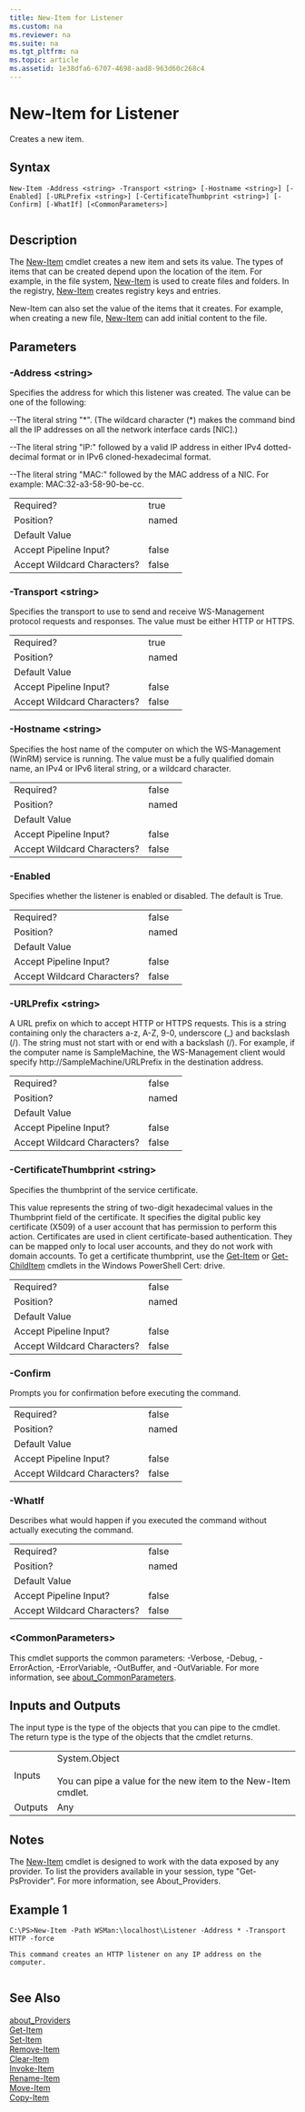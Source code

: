 ```yaml
---
title: New-Item for Listener
ms.custom: na
ms.reviewer: na
ms.suite: na
ms.tgt_pltfrm: na
ms.topic: article
ms.assetid: 1e38dfa6-6707-4698-aad8-963d60c268c4
---
```

# New-Item for Listener
Creates a new item.  
  
## Syntax  
  
```  
New-Item -Address <string> -Transport <string> [-Hostname <string>] [-Enabled] [-URLPrefix <string>] [-CertificateThumbprint <string>] [-Confirm] [-WhatIf] [<CommonParameters>]  
  
```  
  
## Description  
 The [New-Item](New-Item.md) cmdlet creates a new item and sets its value. The types of items that can be created depend upon the location of the item. For example, in the file system, [New-Item](New-Item.md) is used to create files and folders. In the registry, [New-Item](New-Item.md) creates registry keys and entries.  
  
 New\-Item can also set the value of the items that it creates. For example, when creating a new file, [New-Item](New-Item.md) can add initial content to the file.  
  
## Parameters  
  
### \-Address \<string\>  
 Specifies the address for which this listener was created. The value can be one of the following:  
  
 \-\-The literal string "\*". \(The wildcard character \(\*\) makes the command bind all the IP addresses on all the network interface cards \[NIC\].\)  
  
 \-\-The literal string "IP:" followed by a valid IP address in either IPv4 dotted\-decimal format or in IPv6 cloned\-hexadecimal format.  
  
 \-\-The literal string "MAC:" followed by the MAC address of a NIC. For example: MAC:32\-a3\-58\-90\-be\-cc.  
  
|||  
|-|-|  
|Required?|true|  
|Position?|named|  
|Default Value||  
|Accept Pipeline Input?|false|  
|Accept Wildcard Characters?|false|  
  
### \-Transport \<string\>  
 Specifies the transport to use to send and receive WS\-Management protocol requests and responses. The value must be either HTTP or HTTPS.  
  
|||  
|-|-|  
|Required?|true|  
|Position?|named|  
|Default Value||  
|Accept Pipeline Input?|false|  
|Accept Wildcard Characters?|false|  
  
### \-Hostname \<string\>  
 Specifies the host name of the computer on which the WS\-Management \(WinRM\) service is running. The value must be a fully qualified domain name, an IPv4 or IPv6 literal string, or a wildcard character.  
  
|||  
|-|-|  
|Required?|false|  
|Position?|named|  
|Default Value||  
|Accept Pipeline Input?|false|  
|Accept Wildcard Characters?|false|  
  
### \-Enabled  
 Specifies whether the listener is enabled or disabled. The default is True.  
  
|||  
|-|-|  
|Required?|false|  
|Position?|named|  
|Default Value||  
|Accept Pipeline Input?|false|  
|Accept Wildcard Characters?|false|  
  
### \-URLPrefix \<string\>  
 A URL prefix on which to accept HTTP or HTTPS requests. This is a string containing only the characters a\-z, A\-Z, 9\-0, underscore \(\_\) and backslash \(\/\). The string must not start with or end with a backslash \(\/\). For example, if the computer name is SampleMachine, the WS\-Management client would specify http:\/\/SampleMachine\/URLPrefix in the destination address.  
  
|||  
|-|-|  
|Required?|false|  
|Position?|named|  
|Default Value||  
|Accept Pipeline Input?|false|  
|Accept Wildcard Characters?|false|  
  
### \-CertificateThumbprint \<string\>  
 Specifies the thumbprint of the service certificate.  
  
 This value represents the string of two\-digit hexadecimal values in the Thumbprint field of the certificate. It specifies the digital public key certificate \(X509\) of a user account that has permission to perform this action. Certificates are used in client certificate\-based authentication. They can be mapped only to local user accounts, and they do not work with domain accounts. To get a certificate thumbprint, use the [Get-Item](Get-Item.md) or [Get-ChildItem](Get-ChildItem.md) cmdlets in the Windows PowerShell Cert: drive.  
  
|||  
|-|-|  
|Required?|false|  
|Position?|named|  
|Default Value||  
|Accept Pipeline Input?|false|  
|Accept Wildcard Characters?|false|  
  
### \-Confirm  
 Prompts you for confirmation before executing the command.  
  
|||  
|-|-|  
|Required?|false|  
|Position?|named|  
|Default Value||  
|Accept Pipeline Input?|false|  
|Accept Wildcard Characters?|false|  
  
### \-WhatIf  
 Describes what would happen if you executed the command without actually executing the command.  
  
|||  
|-|-|  
|Required?|false|  
|Position?|named|  
|Default Value||  
|Accept Pipeline Input?|false|  
|Accept Wildcard Characters?|false|  
  
### \<CommonParameters\>  
 This cmdlet supports the common parameters: \-Verbose, \-Debug, \-ErrorAction, \-ErrorVariable, \-OutBuffer, and \-OutVariable. For more information, see [about\_CommonParameters](assetId:///cd121ee6-f6a8-4aa6-8f89-94edcedb6780).  
  
## Inputs and Outputs  
 The input type is the type of the objects that you can pipe to the cmdlet. The return type is the type of the objects that the cmdlet returns.  
  
|||  
|-|-|  
|Inputs|System.Object<br /><br /> You can pipe a value for the new item to the New\-Item cmdlet.|  
|Outputs|Any|  
  
## Notes  
 The [New-Item](New-Item.md) cmdlet is designed to work with the data exposed by any provider. To list the providers available in your session, type "Get\-PsProvider". For more information, see About\_Providers.  
  
## Example 1  
  
```  
C:\PS>New-Item -Path WSMan:\localhost\Listener -Address * -Transport HTTP -force  
  
This command creates an HTTP listener on any IP address on the computer.  
  
```  
  
## See Also  
 [about\_Providers](assetId:///55e2974f-3314-48d2-8b1b-abdea6b303cb)   
 [Get-Item](Get-Item.md)   
 [Set-Item](Set-Item.md)   
 [Remove-Item](Remove-Item.md)   
 [Clear-Item](Clear-Item.md)   
 [Invoke-Item](Invoke-Item.md)   
 [Rename-Item](Rename-Item.md)   
 [Move-Item](Move-Item.md)   
 [Copy-Item](Copy-Item.md)